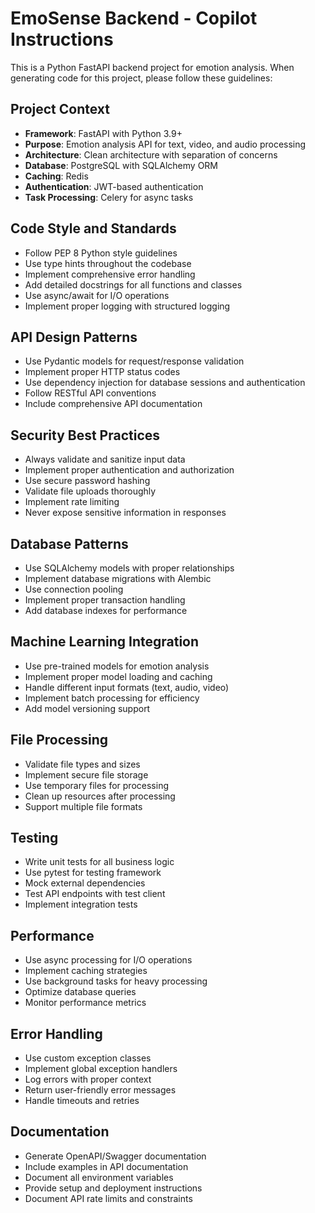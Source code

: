 <!-- Use this file to provide workspace-specific custom instructions to Copilot. For more details, visit https://code.visualstudio.com/docs/copilot/copilot-customization#_use-a-githubcopilotinstructionsmd-file -->

# EmoSense Backend - Copilot Instructions

This is a Python FastAPI backend project for emotion analysis. When generating code for this project, please follow these guidelines:

## Project Context
- **Framework**: FastAPI with Python 3.9+
- **Purpose**: Emotion analysis API for text, video, and audio processing
- **Architecture**: Clean architecture with separation of concerns
- **Database**: PostgreSQL with SQLAlchemy ORM
- **Caching**: Redis
- **Authentication**: JWT-based authentication
- **Task Processing**: Celery for async tasks

## Code Style and Standards
- Follow PEP 8 Python style guidelines
- Use type hints throughout the codebase
- Implement comprehensive error handling
- Add detailed docstrings for all functions and classes
- Use async/await for I/O operations
- Implement proper logging with structured logging

## API Design Patterns
- Use Pydantic models for request/response validation
- Implement proper HTTP status codes
- Use dependency injection for database sessions and authentication
- Follow RESTful API conventions
- Include comprehensive API documentation

## Security Best Practices
- Always validate and sanitize input data
- Implement proper authentication and authorization
- Use secure password hashing
- Validate file uploads thoroughly
- Implement rate limiting
- Never expose sensitive information in responses

## Database Patterns
- Use SQLAlchemy models with proper relationships
- Implement database migrations with Alembic
- Use connection pooling
- Implement proper transaction handling
- Add database indexes for performance

## Machine Learning Integration
- Use pre-trained models for emotion analysis
- Implement proper model loading and caching
- Handle different input formats (text, audio, video)
- Implement batch processing for efficiency
- Add model versioning support

## File Processing
- Validate file types and sizes
- Implement secure file storage
- Use temporary files for processing
- Clean up resources after processing
- Support multiple file formats

## Testing
- Write unit tests for all business logic
- Use pytest for testing framework
- Mock external dependencies
- Test API endpoints with test client
- Implement integration tests

## Performance
- Use async processing for I/O operations
- Implement caching strategies
- Use background tasks for heavy processing
- Optimize database queries
- Monitor performance metrics

## Error Handling
- Use custom exception classes
- Implement global exception handlers
- Log errors with proper context
- Return user-friendly error messages
- Handle timeouts and retries

## Documentation
- Generate OpenAPI/Swagger documentation
- Include examples in API documentation
- Document all environment variables
- Provide setup and deployment instructions
- Document API rate limits and constraints
